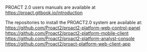 PROACT 2.0 users manuals are available at https://proact.gitbook.io/introduction

The repositories to install the PROACT2.0 system are available at:
https://github.com/Proact2/proact2-platform-web-control-panel
https://github.com/Proact2/proact2-platform-mobile-client
https://github.com/Proact2/proact2-platform-analyst-console
https://github.com/Proact2/proact-platform-web-client-app
